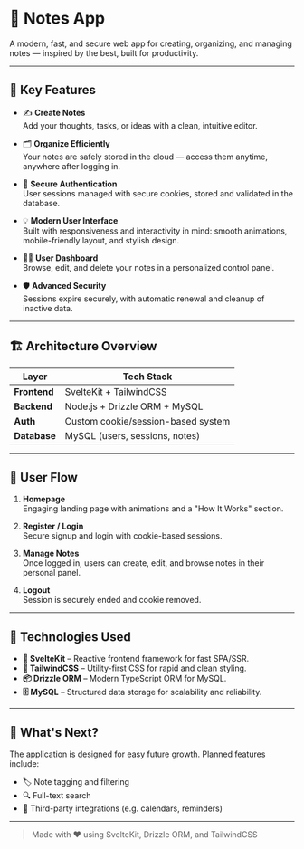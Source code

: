 # 📝 Notes App

A modern, fast, and secure web app for creating, organizing, and managing notes — inspired by the best, built for productivity.

---

## 🚀 Key Features

- ✍️ **Create Notes**  
  Add your thoughts, tasks, or ideas with a clean, intuitive editor.

- 🗂️ **Organize Efficiently**  
  Your notes are safely stored in the cloud — access them anytime, anywhere after logging in.

- 🔐 **Secure Authentication**  
  User sessions managed with secure cookies, stored and validated in the database.

- 💡 **Modern User Interface**  
  Built with responsiveness and interactivity in mind: smooth animations, mobile-friendly layout, and stylish design.

- 🧑‍💼 **User Dashboard**  
  Browse, edit, and delete your notes in a personalized control panel.

- 🛡️ **Advanced Security**  
  Sessions expire securely, with automatic renewal and cleanup of inactive data.

---

## 🏗️ Architecture Overview

| Layer       | Tech Stack                          |
|-------------|-------------------------------------|
| **Frontend** | SvelteKit + TailwindCSS             |
| **Backend**  | Node.js + Drizzle ORM + MySQL       |
| **Auth**     | Custom cookie/session-based system  |
| **Database** | MySQL (users, sessions, notes)      |

---

## 🔄 User Flow

1. **Homepage**  
   Engaging landing page with animations and a "How It Works" section.

2. **Register / Login**  
   Secure signup and login with cookie-based sessions.

3. **Manage Notes**  
   Once logged in, users can create, edit, and browse notes in their personal panel.

4. **Logout**  
   Session is securely ended and cookie removed.

---

## 🧰 Technologies Used

- **🧱 SvelteKit** – Reactive frontend framework for fast SPA/SSR.
- **🎨 TailwindCSS** – Utility-first CSS for rapid and clean styling.
- **📦 Drizzle ORM** – Modern TypeScript ORM for MySQL.
- **🗄️ MySQL** – Structured data storage for scalability and reliability.

---

## 🔮 What's Next?

The application is designed for easy future growth. Planned features include:

- 🏷️ Note tagging and filtering  
- 🔍 Full-text search  
- 🔗 Third-party integrations (e.g. calendars, reminders)

---

> Made with ❤️ using SvelteKit, Drizzle ORM, and TailwindCSS
